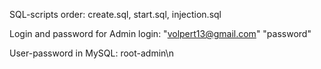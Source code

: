 SQL-scripts order: create.sql, start.sql, injection.sql

Login and password for Admin login: "volpert13@gmail.com" "password"

User-password in MySQL: root-admin\n
